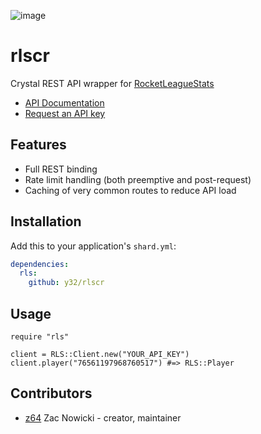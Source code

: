 ![image](http://imgur.com/ebyJ0pD.jpg)

# **rlscr**

Crystal REST API wrapper for [RocketLeagueStats](https://rocketleaguestats.com/)

- [API Documentation](http://documentation.rocketleaguestats.com/)
- [Request an API key](https://developers.rocketleaguestats.com/)

## Features

- Full REST binding
- Rate limit handling (both preemptive and post-request)
- Caching of very common routes to reduce API load

## Installation

Add this to your application's `shard.yml`:

```yaml
dependencies:
  rls:
    github: y32/rlscr
```

## Usage

```crystal
require "rls"

client = RLS::Client.new("YOUR_API_KEY")
client.player("76561197968760517") #=> RLS::Player
```

## Contributors

- [z64](https://github.com/z64) Zac Nowicki - creator, maintainer
